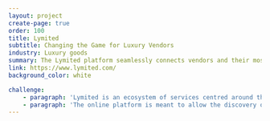 ```yaml
---
layout: project
create-page: true
order: 100
title: Lymited
subtitle: Changing the Game for Luxury Vendors
industry: Luxury goods
summary: The Lymited platform seamlessly connects vendors and their most sought-after pieces with a targeted global audience of discerning buyers.
link: https://www.lymited.com/
background_color: white

challenge:
    - paragraph: 'Lymited is an ecosystem of services centred around the buying, selling, investment and enjoyment in limited edition goods, rare artefacts and works of art. The intention is to disintermediate the auction market space by providing a marketplace for people interested in these assets to trade in the comfort of knowing the assets are genuine, fairly priced and with competitive commission.'
    - paragraph: 'The online platform is meant to allow the discovery of appealing items by browsing or searching, and to verify their status/authenticity. You will then be able to purchase items outright and make payment. If a person registers as a Vendor, they are able to upload  items for sale for which you would receive payment. Vendors and other approved contributors will be able to upload articles about collectable items, allow the fractional sale and purchase of items to allow for peer-to-peer investment opportunities in high value items that can increase in value.'
---
```

